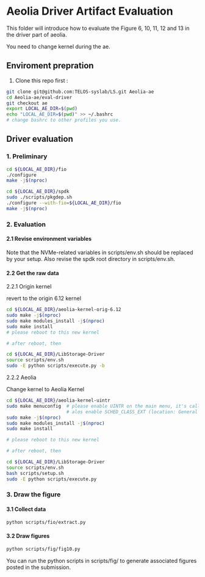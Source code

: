 # Aeolia Driver Artifact Evaluation

This folder will introduce how to evaluate the Figure 6, 10, 11, 12 and 13 in the driver part of aeolia.

You need to change kernel during the ae. 

## Enviroment prepration

1. Clone this repo first :

```sh
git clone git@github.com:TELOS-syslab/LS.git Aeolia-ae
cd Aeolia-ae/eval-driver
git checkout ae
export LOCAL_AE_DIR=$(pwd)
echo "LOCAL_AE_DIR=$(pwd)" >> ~/.bashrc
# change bashrc to other profiles you use.
```

## Driver evaluation

### 1. Preliminary

```sh
cd ${LOCAL_AE_DIR}/fio
./configure
make -j$(nproc)

cd ${LOCAL_AE_DIR}/spdk
sudo ./scripts/pkgdep.sh
./configure --with-fio=${LOCAL_AE_DIR}/fio
make -j$(nproc)

```

### 2. Evaluation

#### 2.1 Revise environment variables

Note that the NVMe-related variables in scripts/env.sh should be replaced by your setup. 
Also revise the spdk root directory in scripts/env.sh.

#### 2.2 Get the raw data

2.2.1 Origin kernel

revert to the origin 6.12 kernel

```sh
cd ${LOCAL_AE_DIR}/aeolia-kernel-orig-6.12
sudo make -j$(nproc)
sudo make modules_install -j$(nproc)
sudo make install
# please reboot to this new kernel

# after reboot, then

cd ${LOCAL_AE_DIR}/LibStorage-Driver
source scripts/env.sh
sudo -E python scripts/execute.py -b
```

2.2.2 Aeolia

Change kernel to Aeolia Kernel
```sh
cd ${LOCAL_AE_DIR}/aeolia-kernel-uintr
sudo make menuconfig  # please enable UINTR on the main menu, it's called User Interrupts (UINTR)
                      # alos enable SCHED_CLASS_EXT (location: General setup -> Extensible Scheduling Class)
sudo make -j$(nproc)
sudo make modules_install -j$(nproc)
sudo make install

# please reboot to this new kernel

# after reboot, then

cd ${LOCAL_AE_DIR}/LibStorage-Driver
source scripts/env.sh
bash scripts/setup.sh
sudo -E python scripts/execute.py

```

### 3. Draw the figure

#### 3.1 Collect data

```sh
python scripts/fio/extract.py
```

#### 3.2 Draw figures

```sh
python scripts/fig/fig10.py
```

You can run the python scripts in scripts/fig/ to generate associated figures posted in the submission.
